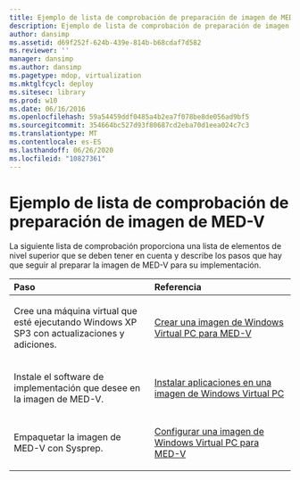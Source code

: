 ```yaml
---
title: Ejemplo de lista de comprobación de preparación de imagen de MED-V
description: Ejemplo de lista de comprobación de preparación de imagen de MED-V
author: dansimp
ms.assetid: d69f252f-624b-439e-814b-b68cdaf7d582
ms.reviewer: ''
manager: dansimp
ms.author: dansimp
ms.pagetype: mdop, virtualization
ms.mktglfcycl: deploy
ms.sitesec: library
ms.prod: w10
ms.date: 06/16/2016
ms.openlocfilehash: 59a54459ddf0485a4b2ea7f078be8de056ad9bf5
ms.sourcegitcommit: 354664bc527d93f80687cd2eba70d1eea024c7c3
ms.translationtype: MT
ms.contentlocale: es-ES
ms.lasthandoff: 06/26/2020
ms.locfileid: "10827361"
---
```

# Ejemplo de lista de comprobación de preparación de imagen de MED-V


La siguiente lista de comprobación proporciona una lista de elementos de nivel superior que se deben tener en cuenta y describe los pasos que hay que seguir al preparar la imagen de MED-V para su implementación.

<table>
<colgroup>
<col width="50%" />
<col width="50%" />
</colgroup>
<thead>
<tr class="header">
<th align="left">Paso</th>
<th align="left">Referencia</th>
</tr>
</thead>
<tbody>
<tr class="odd">
<td align="left"><p>Cree una máquina virtual que esté ejecutando Windows XP SP3 con actualizaciones y adiciones.</p></td>
<td align="left"><p><a href="creating-a-windows-virtual-pc-image-for-med-v.md" data-raw-source="[Creating a Windows Virtual PC Image for MED-V](creating-a-windows-virtual-pc-image-for-med-v.md)">Crear una imagen de Windows Virtual PC para MED-V</a></p></td>
</tr>
<tr class="even">
<td align="left"><p>Instale el software de implementación que desee en la imagen de MED-V.</p></td>
<td align="left"><p><a href="installing-applications-on-a-windows-virtual-pc-image.md" data-raw-source="[Installing Applications on a Windows Virtual PC Image](installing-applications-on-a-windows-virtual-pc-image.md)">Instalar aplicaciones en una imagen de Windows Virtual PC</a></p></td>
</tr>
<tr class="odd">
<td align="left"><p>Empaquetar la imagen de MED-V con Sysprep.</p></td>
<td align="left"><p><a href="configuring-a-windows-virtual-pc-image-for-med-v.md" data-raw-source="[Configuring a Windows Virtual PC Image for MED-V](configuring-a-windows-virtual-pc-image-for-med-v.md)">Configurar una imagen de Windows Virtual PC para MED-V</a></p></td>
</tr>
</tbody>
</table>

 

 

 





